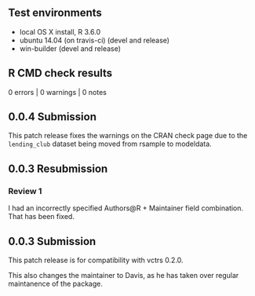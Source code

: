 ## Test environments
* local OS X install, R 3.6.0
* ubuntu 14.04 (on travis-ci) (devel and release)
* win-builder (devel and release)

## R CMD check results

0 errors | 0 warnings | 0 notes

## 0.0.4 Submission

This patch release fixes the warnings on the CRAN check page due to the `lending_club` dataset being moved from rsample to modeldata.

## 0.0.3 Resubmission

### Review 1

I had an incorrectly specified Authors@R + Maintainer field combination. That
has been fixed.

## 0.0.3 Submission

This patch release is for compatibility with vctrs 0.2.0.

This also changes the maintainer to Davis, as he has taken over regular 
maintanence of the package.
